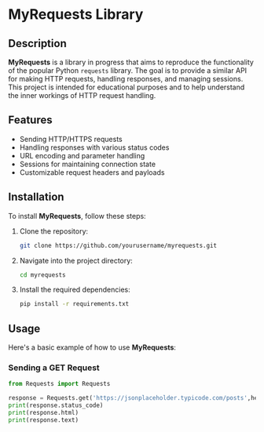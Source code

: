# MyRequests Library

## Description

**MyRequests** is a library in progress that aims to reproduce the functionality of the popular Python `requests` library. The goal is to provide a similar API for making HTTP requests, handling responses, and managing sessions. This project is intended for educational purposes and to help understand the inner workings of HTTP request handling.

## Features

- Sending HTTP/HTTPS requests
- Handling responses with various status codes
- URL encoding and parameter handling
- Sessions for maintaining connection state
- Customizable request headers and payloads

## Installation

To install **MyRequests**, follow these steps:

1. Clone the repository:

    ```bash
    git clone https://github.com/yourusername/myrequests.git
    ```

2. Navigate into the project directory:

    ```bash
    cd myrequests
    ```

3. Install the required dependencies:

    ```bash
    pip install -r requirements.txt
    ```

## Usage

Here's a basic example of how to use **MyRequests**:

### Sending a GET Request

```python
from Requests import Requests

response = Requests.get('https://jsonplaceholder.typicode.com/posts',headers=headers,params=params)
print(response.status_code)
print(response.html)
print(response.text)
